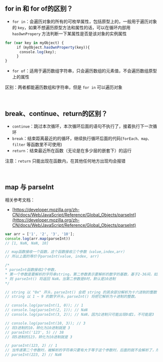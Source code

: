 ## for in 和 for of的区别？
* `for in`：会遍历对象的所有的可枚举属性，包括原型上的，一般用于遍历对象的 `key`，如果不想遍历原型方法和属性的话，可以在循环内部用 `hasOwnPropery` 方法判断一下某属性是否是该对象的实例属性
```js
for (var key in myObject) {
　　  if（myObject.hasOwnProperty(key)){
　　　　console.log(key);
　　  }
}
```

* `for of`：适用于遍历数组字符串，只会遍历数组的元素值，不会遍历数组原型上的属性

区别：两者都能遍历数组和字符串，但是 `for in` 可以遍历对象

<br/> 



## break、continue、return的区别？
* `continue`：跳过本次循环，本次循环后面的语句不执行了，接着执行下一次循环
* `break`：结束距离最近的的循环，继续执行循环后面的代码(`forEach、map、filter` 等函数里不可使用)
* `return`：结束最近所在函数（无论是在多少层的嵌套下）的运行

注意：`return` 只能出现在函数内，在其他任何地方出现均会报错

<br/> 



## map 与 parseInt
相关参考文档：
* [https://developer.mozilla.org/zh-CN/docs/Web/JavaScript/Reference/Global_Objects/parseInt](https://developer.mozilla.org/zh-CN/docs/Web/JavaScript/Reference/Global_Objects/parseInt)

```js
var arr = ['1', '2', '3', '10'];
console.log(arr.map(parseInt))
// [1, NaN, NaN, 10]

// map函数接收一个函数，这个函数接收三个参数（value,index,arr）
// 所以上面的等价于parseInt(value, index, arr)

/* 
* parseInt函数接收2个参数，
* 第一个参数是要解析的字符串string，第二参数表示要解析的数字的基数，基于2-36间，如果该参数小于 2 或者大于 36，
* 则 parseInt() 将返回 NaN。当第二参数是0时，默认是10进制
*/

// string 以 "0x" 开头，parseInt() 会把 string 的其余部分解析为十六进制的整数
// string 以 1 ~ 9 的数字开头，parseInt() 将把它解析为十进制的整数。

// console.log(parseInt(1, 0)); // 1
// console.log(parseInt(2, 1)); // NaN
// console.log(parseInt(3, 2)); // NaN，因为2进制只可能出现0或1，不可能是3

// console.log(parseInt(10, 3)); // 3
// 将3进制的10，转化为10进制就是 3
// parseInt('123', 5) // 38
// 将5进制的123，转化为10进制就是 3

// parseInt(123, 2) // 1
// 当传递第二个参数时，被解析的字符串只要有大于等于这个参数时，后面的就不会解析了，所以这里只解析了第一个1
// parseInt(223, 2) // NaN
```

